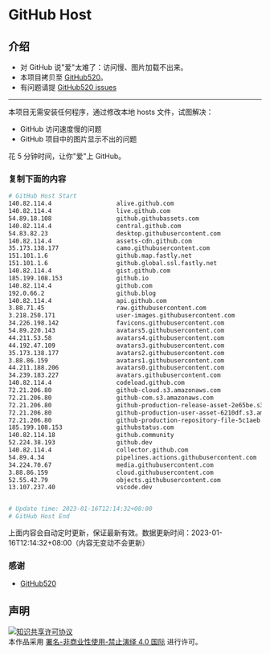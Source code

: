 # GitHub Host
## 介绍
- 对 GitHub 说"爱"太难了：访问慢、图片加载不出来。
- 本项目拷贝至 [GitHub520](https://github.com/521xueweihan/GitHub520)。
- 有问题请提 [GitHub520 issues](https://github.com/521xueweihan/GitHub520/issues/new)

---

本项目无需安装任何程序，通过修改本地 hosts 文件，试图解决：
- GitHub 访问速度慢的问题
- GitHub 项目中的图片显示不出的问题

花 5 分钟时间，让你"爱"上 GitHub。

### 复制下面的内容
```bash
# GitHub Host Start
140.82.114.4                  alive.github.com
140.82.114.4                  live.github.com
54.89.18.108                  github.githubassets.com
140.82.114.4                  central.github.com
54.83.82.23                   desktop.githubusercontent.com
140.82.114.4                  assets-cdn.github.com
35.173.138.177                camo.githubusercontent.com
151.101.1.6                   github.map.fastly.net
151.101.1.6                   github.global.ssl.fastly.net
140.82.114.4                  gist.github.com
185.199.108.153               github.io
140.82.114.4                  github.com
192.0.66.2                    github.blog
140.82.114.4                  api.github.com
3.88.71.45                    raw.githubusercontent.com
3.218.250.171                 user-images.githubusercontent.com
34.226.198.142                favicons.githubusercontent.com
54.89.220.143                 avatars5.githubusercontent.com
44.211.53.58                  avatars4.githubusercontent.com
44.192.47.109                 avatars3.githubusercontent.com
35.173.138.177                avatars2.githubusercontent.com
3.88.86.159                   avatars1.githubusercontent.com
44.211.188.206                avatars0.githubusercontent.com
34.239.183.227                avatars.githubusercontent.com
140.82.114.4                  codeload.github.com
72.21.206.80                  github-cloud.s3.amazonaws.com
72.21.206.80                  github-com.s3.amazonaws.com
72.21.206.80                  github-production-release-asset-2e65be.s3.amazonaws.com
72.21.206.80                  github-production-user-asset-6210df.s3.amazonaws.com
72.21.206.80                  github-production-repository-file-5c1aeb.s3.amazonaws.com
185.199.108.153               githubstatus.com
140.82.114.18                 github.community
52.224.38.193                 github.dev
140.82.114.4                  collector.github.com
54.89.4.34                    pipelines.actions.githubusercontent.com
34.224.70.67                  media.githubusercontent.com
3.88.86.159                   cloud.githubusercontent.com
52.55.42.79                   objects.githubusercontent.com
13.107.237.40                 vscode.dev


# Update time: 2023-01-16T12:14:32+08:00
# GitHub Host End

```
上面内容会自动定时更新，保证最新有效。数据更新时间：2023-01-16T12:14:32+08:00（内容无变动不会更新）

### 感谢

- [GitHub520](https://github.com/521xueweihan/GitHub520)

## 声明
<a rel="license" href="https://creativecommons.org/licenses/by-nc-nd/4.0/deed.zh"><img alt="知识共享许可协议" style="border-width: 0" src="https://licensebuttons.net/l/by-nc-nd/4.0/88x31.png"></a><br>本作品采用 <a rel="license" href="https://creativecommons.org/licenses/by-nc-nd/4.0/deed.zh">署名-非商业性使用-禁止演绎 4.0 国际</a> 进行许可。